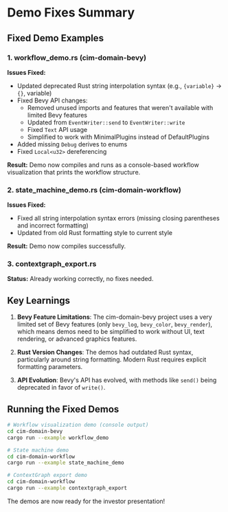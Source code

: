 # Demo Fixes Summary

## Fixed Demo Examples

### 1. workflow_demo.rs (cim-domain-bevy)
**Issues Fixed:**
- Updated deprecated Rust string interpolation syntax (e.g., `{variable}` → `{}`, variable)
- Fixed Bevy API changes:
  - Removed unused imports and features that weren't available with limited Bevy features
  - Updated from `EventWriter::send` to `EventWriter::write`
  - Fixed `Text` API usage
  - Simplified to work with MinimalPlugins instead of DefaultPlugins
- Added missing `Debug` derives to enums
- Fixed `Local<u32>` dereferencing

**Result:** Demo now compiles and runs as a console-based workflow visualization that prints the workflow structure.

### 2. state_machine_demo.rs (cim-domain-workflow)
**Issues Fixed:**
- Fixed all string interpolation syntax errors (missing closing parentheses and incorrect formatting)
- Updated from old Rust formatting style to current style

**Result:** Demo now compiles successfully.

### 3. contextgraph_export.rs
**Status:** Already working correctly, no fixes needed.

## Key Learnings

1. **Bevy Feature Limitations**: The cim-domain-bevy project uses a very limited set of Bevy features (only `bevy_log`, `bevy_color`, `bevy_render`), which means demos need to be simplified to work without UI, text rendering, or advanced graphics features.

2. **Rust Version Changes**: The demos had outdated Rust syntax, particularly around string formatting. Modern Rust requires explicit formatting parameters.

3. **API Evolution**: Bevy's API has evolved, with methods like `send()` being deprecated in favor of `write()`.

## Running the Fixed Demos

```bash
# Workflow visualization demo (console output)
cd cim-domain-bevy
cargo run --example workflow_demo

# State machine demo
cd cim-domain-workflow
cargo run --example state_machine_demo

# ContextGraph export demo
cd cim-domain-workflow
cargo run --example contextgraph_export
```

The demos are now ready for the investor presentation! 